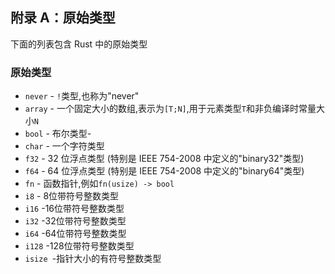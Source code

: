 ## 附录 A：原始类型
下面的列表包含 Rust 中的原始类型
### 原始类型
- `never` - `!`类型,也称为"never"
- `array` - 一个固定大小的数组,表示为`[T;N]`,用于元素类型`T`和非负编译时常量大小`N`
- `bool`  - 布尔类型-
- `char`  - 一个字符类型
- `f32`   - 32 位浮点类型 (特别是 IEEE 754-2008 中定义的"binary32"类型)
- `f64`   - 64 位浮点类型 (特别是 IEEE 754-2008 中定义的"binary64"类型)
- `fn`    - 函数指针,例如`fn(usize) -> bool`
- `i8`    - 8位带符号整数类型
- `i16` -16位带符号整数类型
- `i32` -32位带符号整数类型
- `i64` -64位带符号整数类型
- `i128` -128位带符号整数类型
- `isize `-指针大小的有符号整数类型

